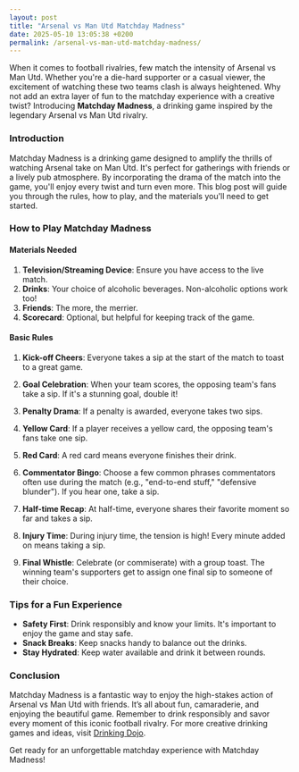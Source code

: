 ```yaml
---
layout: post
title: "Arsenal vs Man Utd Matchday Madness"
date: 2025-05-10 13:05:38 +0200
permalink: /arsenal-vs-man-utd-matchday-madness/
---
```



When it comes to football rivalries, few match the intensity of Arsenal vs Man Utd. Whether you're a die-hard supporter or a casual viewer, the excitement of watching these two teams clash is always heightened. Why not add an extra layer of fun to the matchday experience with a creative twist? Introducing **Matchday Madness**, a drinking game inspired by the legendary Arsenal vs Man Utd rivalry.

### Introduction

Matchday Madness is a drinking game designed to amplify the thrills of watching Arsenal take on Man Utd. It's perfect for gatherings with friends or a lively pub atmosphere. By incorporating the drama of the match into the game, you'll enjoy every twist and turn even more. This blog post will guide you through the rules, how to play, and the materials you'll need to get started.

### How to Play Matchday Madness

#### Materials Needed

1. **Television/Streaming Device**: Ensure you have access to the live match.
2. **Drinks**: Your choice of alcoholic beverages. Non-alcoholic options work too!
3. **Friends**: The more, the merrier.
4. **Scorecard**: Optional, but helpful for keeping track of the game.

#### Basic Rules

1. **Kick-off Cheers**: Everyone takes a sip at the start of the match to toast to a great game.
   
2. **Goal Celebration**: When your team scores, the opposing team's fans take a sip. If it's a stunning goal, double it!

3. **Penalty Drama**: If a penalty is awarded, everyone takes two sips.

4. **Yellow Card**: If a player receives a yellow card, the opposing team's fans take one sip.

5. **Red Card**: A red card means everyone finishes their drink.

6. **Commentator Bingo**: Choose a few common phrases commentators often use during the match (e.g., "end-to-end stuff," "defensive blunder"). If you hear one, take a sip.

7. **Half-time Recap**: At half-time, everyone shares their favorite moment so far and takes a sip.

8. **Injury Time**: During injury time, the tension is high! Every minute added on means taking a sip.

9. **Final Whistle**: Celebrate (or commiserate) with a group toast. The winning team's supporters get to assign one final sip to someone of their choice.

### Tips for a Fun Experience

- **Safety First**: Drink responsibly and know your limits. It's important to enjoy the game and stay safe.
- **Snack Breaks**: Keep snacks handy to balance out the drinks.
- **Stay Hydrated**: Keep water available and drink it between rounds.

### Conclusion

Matchday Madness is a fantastic way to enjoy the high-stakes action of Arsenal vs Man Utd with friends. It’s all about fun, camaraderie, and enjoying the beautiful game. Remember to drink responsibly and savor every moment of this iconic football rivalry. For more creative drinking games and ideas, visit [Drinking Dojo](https://drinkingdojo.com). 

Get ready for an unforgettable matchday experience with Matchday Madness!